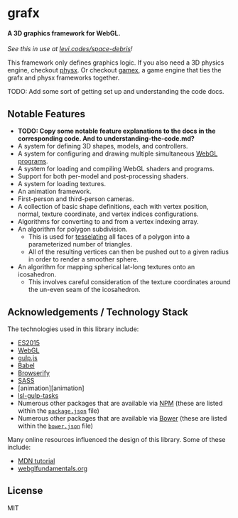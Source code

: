 # grafx

#### A 3D graphics framework for WebGL.

_See this in use at [levi.codes/space-debris][demo]!_

This framework only defines graphics logic. If you also need a 3D physics engine, checkout 
[physx][physx]. Or checkout [gamex][gamex], a game engine that ties the grafx and physx frameworks
together.

TODO: Add some sort of getting set up and understanding the code docs.

## Notable Features

- **TODO: Copy some notable feature explanations to the docs in the corresponding code. And to understanding-the-code.md?**
- A system for defining 3D shapes, models, and controllers.
- A system for configuring and drawing multiple simultaneous [WebGL programs][webgl-program].
- A system for loading and compiling WebGL shaders and programs.
- Support for both per-model and post-processing shaders. 
- A system for loading textures.
- An animation framework.
- First-person and third-person cameras.
- A collection of basic shape definitions, each with vertex position, normal, texture coordinate,
  and vertex indices configurations.
- Algorithms for converting to and from a vertex indexing array.
- An algorithm for polygon subdivision.
  - This is used for [tesselating][tesselation] all faces of a polygon into a parameterized number
    of triangles.
  - All of the resulting vertices can then be pushed out to a given radius in order to render a
    smoother sphere.
- An algorithm for mapping spherical lat-long textures onto an icosahedron.
  - This involves careful consideration of the texture coordinates around the un-even seam of the
    icosahedron.

## Acknowledgements / Technology Stack

The technologies used in this library include:

- [ES2015][es2015]
- [WebGL][webgl]
- [gulp.js][gulp]
- [Babel][babel]
- [Browserify][browserify]
- [SASS][sass]
- [animation][animation]
- [lsl-gulp-tasks][lsl-gulp-tasks]
- Numerous other packages that are available via [NPM][npm] (these are listed within the
  [`package.json`](./package.json) file)
- Numerous other packages that are available via [Bower][bower] (these are listed within the
  [`bower.json`](./bower.json) file)

Many online resources influenced the design of this library. Some of these include:

- [MDN tutorial][mdn-tutorial]
- [webglfundamentals.org][webglfundamentals]

## License

MIT

[demo]: http://levi.codes/space-debris

[physx]: https://github.com/levilindsey/physx
[gamex]: https://github.com/levilindsey/gamex
[animatex]: https://github.com/levilindsey/animatex
[lsl-gulp-tasks]: https://github.com/levilindsey/lsl-gulp-tasks

[es2015]: http://www.ecma-international.org/ecma-262/6.0/
[webgl]: https://developer.mozilla.org/en-US/docs/Web/API/WebGL_API
[node]: http://nodejs.org/
[babel]: https://babeljs.io/
[browserify]: http://browserify.org/
[gulp]: http://gulpjs.com/
[sass]: http://sass-lang.com/
[jasmine]: http://jasmine.github.io/
[karma]: https://karma-runner.github.io/1.0/index.html
[npm]: http://npmjs.org/
[bower]: http://bower.io/
[mdn-tutorial]: https://developer.mozilla.org/en-US/docs/Web/API/WebGL_API/Tutorial/Getting_started_with_WebGL
[camera-example]: http://www.dhpoware.com/demos/glCamera3.html
[webglfundamentals]: http://webglfundamentals.org/

[webgl-program]: https://developer.mozilla.org/en-US/docs/Web/API/WebGLProgram
[tesselation]: https://en.wikipedia.org/wiki/Tessellation
